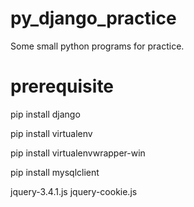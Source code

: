 # py_django_practice

Some small python programs for practice.

# prerequisite
pip install django

pip install virtualenv

pip install virtualenvwrapper-win

pip install mysqlclient

jquery-3.4.1.js
jquery-cookie.js
